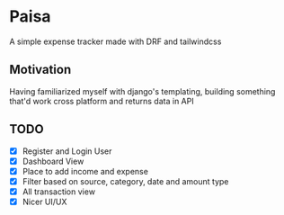 # Paisa

A simple expense tracker made with DRF and tailwindcss

## Motivation

Having familiarized myself with django's templating, building something that'd work cross platform and returns data in API

## TODO

- [x] Register and Login User
- [x] Dashboard View
- [x] Place to add income and expense
- [x] Filter based on source, category, date and amount type
- [x] All transaction view
- [x] Nicer UI/UX
